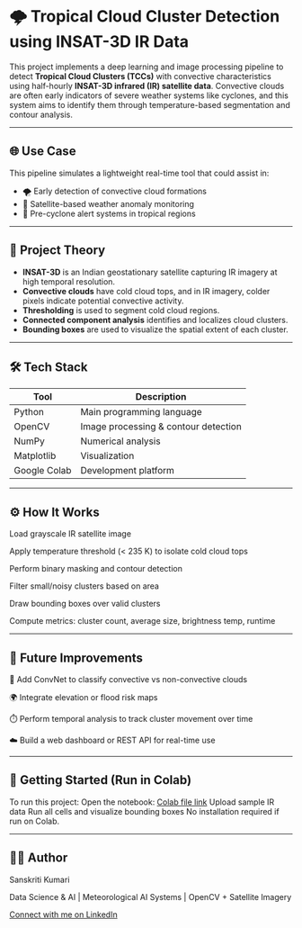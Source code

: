 # 🌩️ Tropical Cloud Cluster Detection using INSAT-3D IR Data

This project implements a deep learning and image processing pipeline to detect **Tropical Cloud Clusters (TCCs)** with convective characteristics using half-hourly **INSAT-3D infrared (IR) satellite data**. Convective clouds are often early indicators of severe weather systems like cyclones, and this system aims to identify them through temperature-based segmentation and contour analysis.

---

## 🌐 Use Case

This pipeline simulates a lightweight real-time tool that could assist in:
- 🌪️ Early detection of convective cloud formations
- 📡 Satellite-based weather anomaly monitoring
- 🚨 Pre-cyclone alert systems in tropical regions

---

## 🧠 Project Theory

- **INSAT-3D** is an Indian geostationary satellite capturing IR imagery at high temporal resolution.
- **Convective clouds** have cold cloud tops, and in IR imagery, colder pixels indicate potential convective activity.
- **Thresholding** is used to segment cold cloud regions.
- **Connected component analysis** identifies and localizes cloud clusters.
- **Bounding boxes** are used to visualize the spatial extent of each cluster.

---

## 🛠️ Tech Stack

| Tool | Description |
|------|-------------|
| Python | Main programming language |
| OpenCV | Image processing & contour detection |
| NumPy | Numerical analysis |
| Matplotlib | Visualization |
| Google Colab | Development platform |

--- 

## ⚙️ How It Works

Load grayscale IR satellite image

Apply temperature threshold (< 235 K) to isolate cold cloud tops

Perform binary masking and contour detection

Filter small/noisy clusters based on area

Draw bounding boxes over valid clusters

Compute metrics: cluster count, average size, brightness temp, runtime 

---

## 🚀 Future Improvements
🧠 Add ConvNet to classify convective vs non-convective clouds

🌍 Integrate elevation or flood risk maps

⏱️ Perform temporal analysis to track cluster movement over time

☁️ Build a web dashboard or REST API for real-time use 

---

## 🧪 Getting Started (Run in Colab)
To run this project:
Open the notebook: [Colab file link](https://colab.research.google.com/drive/1h7SE6Yln6xec1Y91hsqlAFhDT1uti20Z?usp=sharing)
Upload sample IR data 
Run all cells and visualize bounding boxes
No installation required if run on Colab. 

---

## 🙋‍♀️ Author
Sanskriti Kumari

Data Science & AI | Meteorological AI Systems | OpenCV + Satellite Imagery

[Connect with me on LinkedIn](https://www.linkedin.com/in/sanskriti-kumari/)


